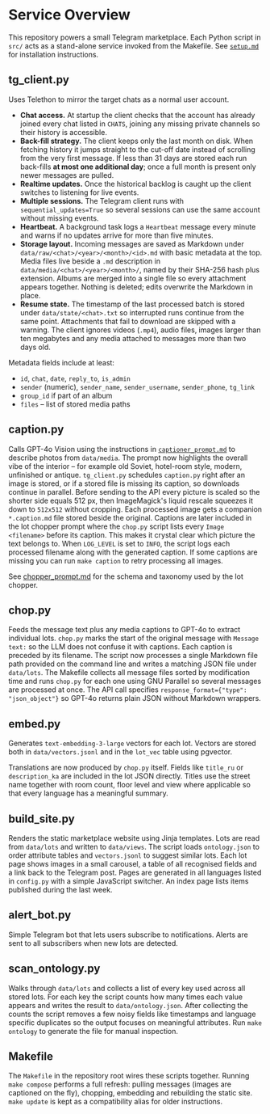 # Service Overview

This repository powers a small Telegram marketplace.  Each Python script in
`src/` acts as a stand-alone service invoked from the Makefile.  See
[`setup.md`](setup.md) for installation instructions.

## tg_client.py
Uses Telethon to mirror the target chats as a normal user account.

* **Chat access.** At startup the client checks that the account has already
  joined every chat listed in `CHATS`, joining any missing private channels so
  their history is accessible.
* **Back-fill strategy.** The client keeps only the last month on disk.  When
  fetching history it jumps straight to the cut-off date instead of scrolling
  from the very first message.  If less than 31 days are stored each run
  back-fills **at most one additional day**; once a full month is present only
  newer messages are pulled.
* **Realtime updates.** Once the historical backlog is caught up the client
  switches to listening for live events.
* **Multiple sessions.** The Telegram client runs with ``sequential_updates=True``
  so several sessions can use the same account without missing events.
* **Heartbeat.** A background task logs a ``Heartbeat`` message every minute and
  warns if no updates arrive for more than five minutes.
* **Storage layout.** Incoming messages are saved as Markdown under
  `data/raw/<chat>/<year>/<month>/<id>.md` with basic metadata at the top.
  Media files live beside a `.md` description in
  `data/media/<chat>/<year>/<month>/`, named by their SHA-256 hash plus
  extension.  Albums are merged into a single file so every attachment appears
  together.  Nothing is deleted; edits overwrite the Markdown in place.
* **Resume state.** The timestamp of the last processed batch is stored under
  `data/state/<chat>.txt` so interrupted runs continue from the same point.
  Attachments that fail to download are skipped with a warning.  The client
  ignores videos (`.mp4`), audio files, images larger than ten megabytes and
  any media attached to messages more than two days old.

Metadata fields include at least:

- `id`, `chat`, `date`, `reply_to`, `is_admin`
- `sender` (numeric), `sender_name`, `sender_username`, `sender_phone`,
  `tg_link`
- `group_id` if part of an album
- `files` – list of stored media paths

## caption.py
Calls GPT-4o Vision using the instructions in
[`captioner_prompt.md`](../prompts/captioner_prompt.md) to describe photos from
`data/media`. The prompt now highlights the overall vibe of the interior – for
example old Soviet, hotel-room style, modern, unfinished or antique. ``tg_client.py``
schedules ``caption.py`` right after an image
is stored, or if a stored file is missing its caption, so downloads continue in
parallel. Before sending to the API every picture is scaled so the shorter side
equals 512&nbsp;px, then ImageMagick's liquid rescale squeezes it down to
``512x512`` without cropping.
Each processed image gets a companion `*.caption.md` file stored beside the
original. Captions are later included in the lot chopper prompt where the
`chop.py` script lists every `Image <filename>` before its caption. This makes
it crystal clear which picture the text belongs to. When `LOG_LEVEL` is set to
`INFO`, the script logs each processed filename along with the generated
caption.
If some captions are missing you can run `make caption` to retry processing
all images.

See [chopper_prompt.md](../prompts/chopper_prompt.md) for the schema and taxonomy used by the
lot chopper.

## chop.py
Feeds the message text plus any media captions to GPT-4o to extract individual
lots. `chop.py` marks the start of the original message with `Message text:` so
the LLM does not confuse it with captions. Each caption is preceded by its
filename. The script now processes a single Markdown file path provided on the
command line and writes a matching JSON file under `data/lots`. The Makefile
collects all message files sorted by modification time and runs `chop.py` for
each one using GNU Parallel so several messages are processed at once. The API
call specifies `response_format={"type": "json_object"}` so GPT-4o returns
plain JSON without Markdown wrappers.

## embed.py
Generates `text-embedding-3-large` vectors for each lot.  Vectors are stored both in
`data/vectors.jsonl` and in the `lot_vec` table using pgvector.

Translations are now produced by `chop.py` itself.  Fields like
`title_ru` or `description_ka` are included in the lot JSON directly. Titles
use the street name together with room count, floor level and view where
applicable so that every language has a meaningful summary.

## build_site.py
Renders the static marketplace website using Jinja templates.  Lots are read
from `data/lots` and written to `data/views`.  The script loads
`ontology.json` to order attribute tables and `vectors.jsonl` to suggest
similar lots.  Each lot page shows images in a small carousel, a table of
all recognised fields and a link back to the Telegram post.  Pages are
generated in all languages listed in `config.py` with a simple JavaScript
switcher.  An index page lists items published during the last week.

## alert_bot.py
Simple Telegram bot that lets users subscribe to notifications.  Alerts are sent
to all subscribers when new lots are detected.

## scan_ontology.py
Walks through `data/lots` and collects a list of every key used across all
stored lots.  For each key the script counts how many times each value appears
and writes the result to `data/ontology.json`.  After collecting the counts the
script removes a few noisy fields like timestamps and language specific
duplicates so the output focuses on meaningful attributes.  Run `make
ontology` to generate the file for manual inspection.

## Makefile
The `Makefile` in the repository root wires these scripts together.  Running
`make compose` performs a full refresh: pulling messages (images are captioned on
the fly), chopping, embedding and rebuilding the static site.  `make update` is kept as a
compatibility alias for older instructions.
